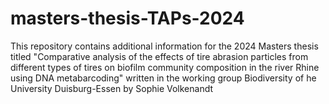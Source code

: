 # masters-thesis-TAPs-2024
This repository contains additional information for the 2024 Masters thesis titled 
"Comparative analysis of the effects of tire abrasion particles from different types 
of tires on biofilm community composition in the river Rhine using DNA metabarcoding"
written in the working group Biodiversity of he University Duisburg-Essen by Sophie Volkenandt

